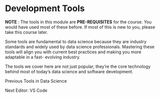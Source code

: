 # Development Tools

**NOTE** : The tools in this module are **PRE-REQUISITES** for the course. You
would have used most of these before. If most of this is new to you, please
take this course later.

Some tools are fundamental to data science because they are industry standards
and widely used by data science professionals. Mastering these tools will
align you with current best practices and making you more adaptable in a fast-
evolving industry.

The tools we cover here are not just popular, they’re the core technology
behind most of today’s data science and software development.

Previous Tools in Data Science

Next Editor: VS Code

